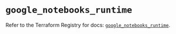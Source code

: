 # `google_notebooks_runtime`

Refer to the Terraform Registry for docs: [`google_notebooks_runtime`](https://registry.terraform.io/providers/hashicorp/google/6.22.0/docs/resources/notebooks_runtime).
